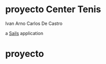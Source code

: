 # proyecto Center Tenis
Ivan Arno
Carlos De Castro

a [Sails](http://sailsjs.org) application
# proyecto
